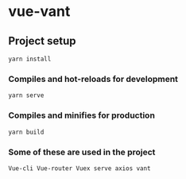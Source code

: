 # vue-vant

## Project setup
```
yarn install
```

### Compiles and hot-reloads for development
```
yarn serve
```

### Compiles and minifies for production
```
yarn build
```

### Some of these are used in the project
```
Vue-cli Vue-router Vuex serve axios vant 
```
